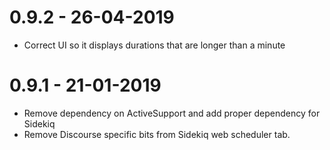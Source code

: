 # 0.9.2 - 26-04-2019

- Correct UI so it displays durations that are longer than a minute

# 0.9.1 - 21-01-2019

- Remove dependency on ActiveSupport and add proper dependency for Sidekiq
- Remove Discourse specific bits from Sidekiq web scheduler tab.
